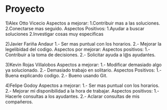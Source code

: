 # Proyecto

1)Alex Otto Vicecio
  Aspectos a mejorar:
1.Contribuir mas a las soluciones.
2.Conectarse mas seguido.
  Aspectos Positivos:
1.Ayudar a buscar soluciones
2.Investigar cosas muy especificas

2)Javier Fariña Andaur
1.- Ser mas puntual con los horarios.
2.- Mejorar la legelibidad del codigo.  Aspectos por mejorar:
  Aspectos positivos:
1.- Contribuir a la toma de decisiones.
2.- Solicitar ayuda a l@s ayudantes.

3)Kevin Rojas Villalobos
  Aspectos a mejorar:
1.- Modificar demasiado algo ya solucionado.
2.- Demasiado trabajo en solitario.
  Aspectos Positivos:
1.- Buena explicando codigo.
2.- Bueno usando Git.

4)Felipe Godoy
  Aspectos a mejorar:
1.- Ser mas puntual con los horarios.
2.- Mejorar mi disponibilidad a la hora de trabajar.
  Aspectos positivos:
1.- Hacerle consultas a los ayudantes.
2.- Aclarar consultas de mis compañeros.
